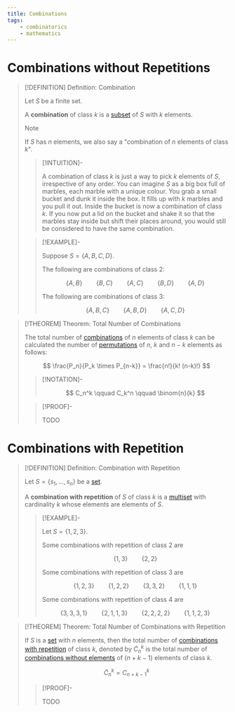 ```yaml
---
title: Combinations
tags:
    - combinatorics
    - mathematics
---
```


# Combinations without Repetitions

>[!DEFINITION] Definition: Combination
>
>Let $S$ be a finite set.
>
>A **combination** of class $k$ is a [subset](../Set%20Theory/Sets.md) of $S$ with $k$ elements.
>
>>[!NOTE]
>>
>>If $S$ has $n$ elements, we also say a "combination of $n$ elements of class $k$".
>>
>
>>[!INTUITION]-
>>
>>A combination of class $k$ is just a way to pick $k$ elements of $S$, irrespective of any order. You can imagine $S$ as a big box full of marbles, each marble with a unique colour. You grab a small bucket and dunk it inside the box. It fills up with $k$ marbles and you pull it out. Inside the bucket is now a combination of class $k$. If you now put a lid on the bucket and shake it so that the marbles stay inside but shift their places around, you would still be considered to have the same combination.
>>
>
>>[!EXAMPLE]-
>>
>>Suppose $S = \{A, B, C, D\}$.
>>
>>The following are combinations of class $2$:
>>
>>$$
>>\{A, B\} \qquad \{B, C\} \qquad \{A, C\} \qquad \{B, D\} \qquad \{A, D\}
>>$$
>>
>>The following are combinations of class $3$:
>>
>>$$
>>\{A, B, C\} \qquad \{A, B, D\} \qquad \{A, C, D\}
>>$$
>>
>

>[!THEOREM] Theorem: Total Number of Combinations
>
>The total number of [combinations](Combinations.md) of $n$ elements of class $k$ can be calculated the number of [permutations](Permutations.md) of $n$, $k$ and $n - k$ elements as follows:
>
>$$
>\frac{P_n}{P_k \times P_{n-k}} = \frac{n!}{k! (n-k)!}
>$$
>
>>[!NOTATION]-
>>
>>$$
>>C_n^k \qquad C_k^n \qquad \binom{n}{k} 
>>$$
>>
>
>>[!PROOF]-
>>
>>TODO
>>
>

# Combinations with Repetition

>[!DEFINITION] Definition: Combination with Repetition
>
>Let $S = \{s_1, \dotsc, s_n\}$ be a [set](../Set%20Theory/Sets.md).
>
>A **combination with repetition** of $S$ of class $k$ is a [multiset](../Set%20Theory/Multisets.md) with cardinality $k$ whose elements are elements of $S$.
>
>>[!EXAMPLE]-
>>
>>Let $S = \{1, 2, 3\}$.
>>
>>Some combinations with repetition of class $2$ are
>>
>>$$
>>\{1, 3\} \qquad \{2, 2\}
>>$$
>>
>>Some combinations with repetition of class $3$ are
>>
>>$$
>>\{1, 2, 3\} \qquad \{1, 2, 2\} \qquad \{3, 3, 2\} \qquad \{1, 1, 1\}
>>$$
>>
>>Some combinations with repetition of class $4$ are
>>
>>$$
>>\{3, 3, 3, 1\} \qquad \{2, 1, 1, 3\} \qquad \{2, 2, 2, 2\} \qquad \{1, 1, 2, 3\}
>>$$
>>
>

>[!THEOREM] Theorem: Total Number of Combinations with Repetition
>
>If $S$ is a [set](../Set%20Theory/Sets.md) with $n$ elements, then the total number of [combinations with repetition](Combinations.md#Combinations%20with%20Repetition) of class $k$, denoted by $\tilde{C}_n^k$ is the total number of [combinations without elements](Combinations.md#Combinations%20without%20Repetition) of $(n+k-1)$ elements of class $k$.
>
>$$
>\tilde{C}_n^k = C_{n+k-1}^k
>$$
>
>>[!PROOF]-
>>
>>TODO
>>
>